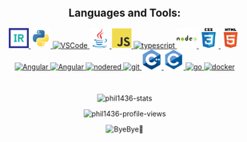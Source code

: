 <h2 align="center">Languages and Tools:</h2>
<p align="center"> 
        <!--IRIS-->
        <!-- <a target="_blank" href="https://www.intersystems.com/data-platform/" target="_blank" rel="noreferrer">
            <img src="https://community.intersystems.com/sites/default/files/inline/images/iris_data_platform_cmyk_0.png" alt="IRIS" height="40" />
        </a> -->
        <a target="_blank" href="https://www.intersystems.com/data-platform/" target="_blank" rel="noreferrer">
            <img src="imgs/IRIS.png" alt="IRIS" height="40" />
        </a>
        <!--PYTHON-->
        <a target="_blank" href="https://www.python.org" target="_blank" rel="noreferrer"> 
            <img src="https://raw.githubusercontent.com/devicons/devicon/master/icons/python/python-original.svg" alt="python" width="40" height="40" /> 
        </a>  
        <!--VSCode-->
        <a target="_blank" href="https://code.visualstudio.com/" target="_blank" rel="noreferrer">
            <img src="https://upload.wikimedia.org/wikipedia/commons/thumb/9/9a/Visual_Studio_Code_1.35_icon.svg/2048px-Visual_Studio_Code_1.35_icon.svg.png" alt="VSCode" width="40" height="40" />
        </a>  
        <!--JAVA-->
        <a target="_blank" href="https://www.java.com" target="_blank" rel="noreferrer"> 
            <img src="https://raw.githubusercontent.com/devicons/devicon/master/icons/java/java-original.svg" alt="java" width="40" height="40" /> 
        </a> 
        <!--Javascript-->
        <a target="_blank" href="https://developer.mozilla.org/en-US/docs/Web/JavaScript" target="_blank" rel="noreferrer"> 
            <img src="https://raw.githubusercontent.com/devicons/devicon/master/icons/javascript/javascript-original.svg" alt="javascript" width="40" height="40" /> 
        </a> 
        <!--Typescript-->
        <a target="_blank" href="https://www.typescriptlang.org/" target="_blank" rel="noreferrer"> 
            <img src="https://upload.wikimedia.org/wikipedia/commons/thumb/f/f5/Typescript.svg/480px-Typescript.svg.png" alt="typescript" width="40" height="40"/> 
        </a> 
        <!--NODEJS-->
        <a target="_blank" href="https://nodejs.org" target="_blank" rel="noreferrer"> 
            <img src="https://raw.githubusercontent.com/devicons/devicon/master/icons/nodejs/nodejs-original-wordmark.svg" alt="nodejs" width="40" height="40" /> 
        </a> 
        <!-- CSS -->
        <a target="_blank" href="https://www.w3schools.com/css/" target="_blank" rel="noreferrer"> 
            <img src="https://raw.githubusercontent.com/devicons/devicon/master/icons/css3/css3-original-wordmark.svg" alt="css3" width="40" height="40"/> 
        </a> 
        <!-- HTML -->
        <a target="_blank" href="https://www.w3.org/html/" target="_blank" rel="noreferrer"> 
            <img src="https://raw.githubusercontent.com/devicons/devicon/master/icons/html5/html5-original-wordmark.svg" alt="html5" width="40" height="40"/> 
        </a>
        <!--Angular-->
        <a target="_blank" href="https://angular.io/" target="_blank" rel="noreferrer"> 
            <img src="https://upload.wikimedia.org/wikipedia/commons/thumb/c/cf/Angular_full_color_logo.svg/1200px-Angular_full_color_logo.svg.png" alt="Angular" width="40" height="40" /> 
        <!--React-->
        <a target="_blank" href="https://react.dev/" target="_blank" rel="noreferrer"> 
            <img src="https://upload.wikimedia.org/wikipedia/commons/thumb/a/a7/React-icon.svg/1200px-React-icon.svg.png" alt="Angular" width="40" height="34" /> 
        </a> 
        <!--NODERED-->
        <a target="_blank" href="https://nodered.org/" target="_blank" rel="noreferrer">
            <img src="https://upload.wikimedia.org/wikipedia/commons/2/2b/Node-red-icon.png" alt="nodered" width="40" height="40" />
        </a> 
        <!--GIT-->
        <a target="_blank" href="https://git-scm.com/" target="_blank" rel="noreferrer"> <img src="https://www.vectorlogo.zone/logos/git-scm/git-scm-icon.svg" alt="git" width="40" height="40"/> </a>
        <!--C++-->
        <a target="_blank" href="https://www.w3schools.com/cpp/" target="_blank" rel="noreferrer"> 
            <img src="https://raw.githubusercontent.com/devicons/devicon/master/icons/cplusplus/cplusplus-original.svg" alt="cplusplus" width="40" height="40" /> 
        </a> 
        <!--C-->
        <a target="_blank" href="https://www.cprogramming.com/" target="_blank" rel="noreferrer">
            <img src="https://raw.githubusercontent.com/devicons/devicon/master/icons/c/c-original.svg" alt="c" width="40" height="40" /> 
        </a> 
        <!--GO-->
        <a target="_blank" href="https://go.dev/" target="_blank" rel="noreferrer">
            <img src="https://go.dev/blog/go-brand/Go-Logo/PNG/Go-Logo_Blue.png" alt="go" width="40" height="40" /> 
        </a> 
        <!--Docker-->
        <a target="_blank" href="https://www.docker.com/" target="_blank" rel="noreferrer">
            <img src="https://cdn4.iconfinder.com/data/icons/logos-and-brands/512/97_Docker_logo_logos-512.png" alt="docker" width="40" height="40" /> 
        </a> 
        <!--SAP-->
        <!-- <a target="_blank" href="https://www.sap.com/index.html" target="_blank" rel="noreferrer">
            <img src="https://upload.wikimedia.org/wikipedia/commons/thumb/5/59/SAP_2011_logo.svg/1200px-SAP_2011_logo.svg.png" alt="SAP" height="40" />
        </a>  -->
        <!--POSTMAN
        <a target="_blank" href="https://postman.com" target="_blank" rel="noreferrer">
            <img src="https://www.vectorlogo.zone/logos/getpostman/getpostman-icon.svg" alt="postman" width="40" height="40" /> 
        </a> -->
        <!--UNITY
        <a target="_blank" href="https://unity.com/" target="_blank" rel="noreferrer">
            <img src="https://www.vectorlogo.zone/logos/unity3d/unity3d-icon.svg" alt="unity" width="40" height="40" /> 
        </a>-->
</p>

<br>

<!-- <p align = "center"><img align="center" src="https://github-readme-stats.vercel.app/api/top-langs?username=phil1436&show_icons=true&locale=en&layout=compact" alt="phil1436" /></p>

<br> -->

<!-- <p align="left"> <a target="_blank" href="https://github.com/ryo-ma/github-profile-trophy"><img src="https://github-profile-trophy.vercel.app/?username=phil1436" alt="phil1436" /></a> </p> -->

<!--<p align = "center"><img align="center" src="https://streak-stats.demolab.com?user=phil1436&theme=github-dark&border_radius=5&ring=323694&stroke=02B5AF&fire=FB5B14&dates=EBEBEB&currStreakLabel=02B5AF&border=02B5AF" width = "500px"/></p>-->

<p align = "center"><img align="center" src="https://github-readme-stats.vercel.app/api?username=phil1436&count_private=true&show_icons=true&bg_color=0d1117&border&border_color=540000&text_color=ffffff&title_color=323694&icon_color=323694&&hide=issues,contribs" alt="phil1436-stats" width = "500px"/></p>

<p align="center"> <img src="https://komarev.com/ghpvc/?username=phil1436&label=Profile%20views&color=540000&style=flat"
        alt="phil1436-profile-views" /> </p>

<p align = "center">
    <img src="https://raw.githubusercontent.com/phil1436/phil1436/main/imgs/ByeBye.gif" alt="ByeBye👋"/>
</p>
